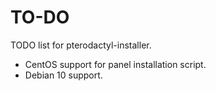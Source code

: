 # TO-DO

TODO list for pterodactyl-installer.

* CentOS support for panel installation script.
* Debian 10 support.
